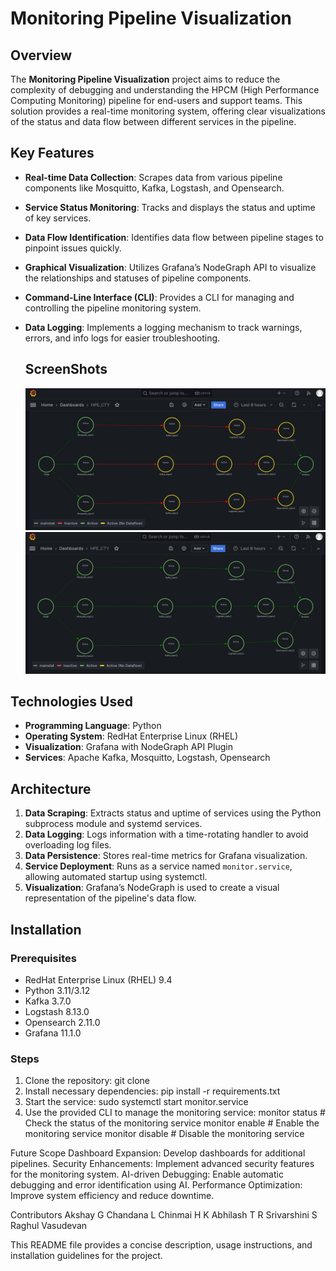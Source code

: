 # Monitoring Pipeline Visualization

## Overview

The **Monitoring Pipeline Visualization** project aims to reduce the complexity of debugging and understanding the HPCM (High Performance Computing Monitoring) pipeline for end-users and support teams. This solution provides a real-time monitoring system, offering clear visualizations of the status and data flow between different services in the pipeline.

## Key Features

- **Real-time Data Collection**: Scrapes data from various pipeline components like Mosquitto, Kafka, Logstash, and Opensearch.
- **Service Status Monitoring**: Tracks and displays the status and uptime of key services.
- **Data Flow Identification**: Identifies data flow between pipeline stages to pinpoint issues quickly.
- **Graphical Visualization**: Utilizes Grafana’s NodeGraph API to visualize the relationships and statuses of pipeline components.
- **Command-Line Interface (CLI)**: Provides a CLI for managing and controlling the pipeline monitoring system.
- **Data Logging**: Implements a logging mechanism to track warnings, errors, and info logs for easier troubleshooting.

  ## ScreenShots

  ![image alt](https://github.com/Abhilash-T-R/HPE_CTY_MPV-HPCM-/blob/35134c72567b3c41b40ebe38596040c09549efdb/Screenshot%20(37).png)
  ![image alt](https://github.com/Abhilash-T-R/HPE_CTY_MPV-HPCM-/blob/036b3d0db409c87aff351770e0f5b0a93a453a68/Screenshot%20(38).png)

## Technologies Used

- **Programming Language**: Python
- **Operating System**: RedHat Enterprise Linux (RHEL)
- **Visualization**: Grafana with NodeGraph API Plugin
- **Services**: Apache Kafka, Mosquitto, Logstash, Opensearch

## Architecture

1. **Data Scraping**: Extracts status and uptime of services using the Python subprocess module and systemd services.
2. **Data Logging**: Logs information with a time-rotating handler to avoid overloading log files.
3. **Data Persistence**: Stores real-time metrics for Grafana visualization.
4. **Service Deployment**: Runs as a service named `monitor.service`, allowing automated startup using systemctl.
5. **Visualization**: Grafana’s NodeGraph is used to create a visual representation of the pipeline's data flow.

## Installation
### Prerequisites
- RedHat Enterprise Linux (RHEL) 9.4
- Python 3.11/3.12
- Kafka 3.7.0
- Logstash 8.13.0
- Opensearch 2.11.0
- Grafana 11.1.0

### Steps
1. Clone the repository:
   git clone <repo-url>
2. Install necessary dependencies:
   pip install -r requirements.txt
3. Start the service:
   sudo systemctl start monitor.service
4. Use the provided CLI to manage the monitoring service:
   monitor status      # Check the status of the monitoring service
   monitor enable      # Enable the monitoring service
   monitor disable     # Disable the monitoring service
   
Future Scope
Dashboard Expansion: Develop dashboards for additional pipelines.
Security Enhancements: Implement advanced security features for the monitoring system.
AI-driven Debugging: Enable automatic debugging and error identification using AI.
Performance Optimization: Improve system efficiency and reduce downtime.

Contributors
Akshay G
Chandana L
Chinmai H K
Abhilash T R
Srivarshini S
Raghul Vasudevan


This README file provides a concise description, usage instructions, and installation guidelines for the project.

